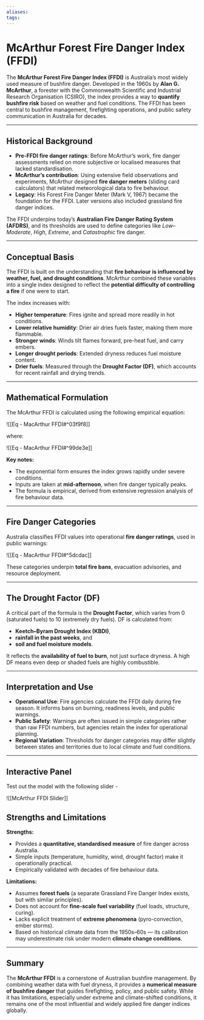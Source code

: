 ```yaml
---
aliases:
tags:
---
```

# McArthur Forest Fire Danger Index (FFDI)

The **McArthur Forest Fire Danger Index (FFDI)** is Australia’s most widely used measure of bushfire danger. Developed in the 1960s by **Alan G. McArthur**, a forester with the Commonwealth Scientific and Industrial Research Organisation (CSIRO), the index provides a way to **quantify bushfire risk** based on weather and fuel conditions. The FFDI has been central to bushfire management, firefighting operations, and public safety communication in Australia for decades.

---

## Historical Background

- **Pre-FFDI fire danger ratings**: Before McArthur’s work, fire danger assessments relied on more subjective or localised measures that lacked standardisation.
- **McArthur’s contribution**: Using extensive field observations and experiments, McArthur designed **fire danger meters** (sliding card calculators) that related meteorological data to fire behaviour.
- **Legacy**: His Forest Fire Danger Meter (Mark V, 1967) became the foundation for the FFDI. Later versions also included grassland fire danger indices.

The FFDI underpins today’s **Australian Fire Danger Rating System (AFDRS)**, and its thresholds are used to define categories like *Low–Moderate*, *High*, *Extreme*, and *Catastrophic* fire danger.

---

## Conceptual Basis

The FFDI is built on the understanding that **fire behaviour is influenced by weather, fuel, and drought conditions**. McArthur combined these variables into a single index designed to reflect the **potential difficulty of controlling a fire** if one were to start.

The index increases with:
- **Higher temperature**: Fires ignite and spread more readily in hot conditions.
- **Lower relative humidity**: Drier air dries fuels faster, making them more flammable.
- **Stronger winds**: Winds tilt flames forward, pre-heat fuel, and carry embers.
- **Longer drought periods**: Extended dryness reduces fuel moisture content.
- **Drier fuels**: Measured through the **Drought Factor (DF)**, which accounts for recent rainfall and drying trends.

---

## Mathematical Formulation

The McArthur FFDI is calculated using the following empirical equation:

![[Eq - MacArthur FFDI#^03f9f8]]

where:

![[Eq - MacArthur FFDI#^99de3e]]

**Key notes:**
- The exponential form ensures the index grows rapidly under severe conditions.  
- Inputs are taken at **mid-afternoon**, when fire danger typically peaks.  
- The formula is empirical, derived from extensive regression analysis of fire behaviour data.

---

## Fire Danger Categories

Australia classifies FFDI values into operational **fire danger ratings**, used in public warnings:

![[Eq - MacArthur FFDI#^5dcdac]]

These categories underpin **total fire bans**, evacuation advisories, and resource deployment.

---

## The Drought Factor (DF)

A critical part of the formula is the **Drought Factor**, which varies from 0 (saturated fuels) to 10 (extremely dry fuels). DF is calculated from:
- **Keetch–Byram Drought Index (KBDI)**,  
- **rainfall in the past weeks**, and  
- **soil and fuel moisture models**.  

It reflects the **availability of fuel to burn**, not just surface dryness. A high DF means even deep or shaded fuels are highly combustible.

---

## Interpretation and Use

- **Operational Use**: Fire agencies calculate the FFDI daily during fire season. It informs bans on burning, readiness levels, and public warnings.
- **Public Safety**: Warnings are often issued in simple categories rather than raw FFDI numbers, but agencies retain the index for operational planning.
- **Regional Variation**: Thresholds for danger categories may differ slightly between states and territories due to local climate and fuel conditions.

---

## Interactive Panel
Test out the model with the following slider - 

![[McArthur FFDI Slider]]
## Strengths and Limitations

**Strengths:**
- Provides a **quantitative, standardised measure** of fire danger across Australia.
- Simple inputs (temperature, humidity, wind, drought factor) make it operationally practical.
- Empirically validated with decades of fire behaviour data.

**Limitations:**
- Assumes **forest fuels** (a separate Grassland Fire Danger Index exists, but with similar principles).
- Does not account for **fine-scale fuel variability** (fuel loads, structure, curing).
- Lacks explicit treatment of **extreme phenomena** (pyro-convection, ember storms).
- Based on historical climate data from the 1950s–60s — its calibration may underestimate risk under modern **climate change conditions**.

---

## Summary

The **McArthur FFDI** is a cornerstone of Australian bushfire management. By combining weather data with fuel dryness, it provides a **numerical measure of bushfire danger** that guides firefighting, policy, and public safety. While it has limitations, especially under extreme and climate-shifted conditions, it remains one of the most influential and widely applied fire danger indices globally.
